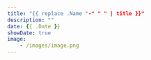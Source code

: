 ```yaml
---
title: "{{ replace .Name "-" " " | title }}"
description: ""
date: {{ .Date }}
showDate: true
image:
    - /images/image.png
---
```

